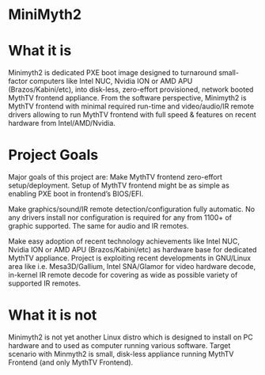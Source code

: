 # MiniMyth2

What it is
==========
Minimyth2 is dedicated PXE boot image designed
to turnaround small-factor computers like Intel
NUC, Nvidia ION or AMD APU (Brazos/Kabini/etc),
into disk-less, zero-effort provisioned,
network booted MythTV frontend appliance.
From the software perspective, Minimyth2 is MythTV
frontend with minimal required run-time and
video/audio/IR remote drivers allowing to run
MythTV frontend with full speed & features on
recent hardware from Intel/AMD/Nvidia.


Project Goals
=============
Major goals of this project are:
Make MythTV frontend zero-effort setup/deployment.
Setup of MythTV frontend might be as simple as
enabling PXE boot in frontend’s BIOS/EFI.

Make graphics/sound/IR remote detection/configuration
fully automatic. No any drivers install nor configuration
is required for any from 1100+ of graphic supported.
The same for audio and IR remotes.

Make easy adoption of recent technology achievements
like Intel NUC, Nvidia ION or AMD APU (Brazos/Kabini/etc)
as hardware base for dedicated MythTV appliance.
Project is exploiting recent developments in GNU/Linux
area like i.e. Mesa3D/Gallium, Intel SNA/Glamor for video
hardware decode, in-kernel IR remote decode for covering
as wide as possible variety of supported IR remotes.


What it is not
==============
Minimyth2 is not yet another Linux distro which is
designed to install on PC hardware and to used as computer
running various software. 
Target scenario with Minmyth2 is small, disk-less appliance
running MythTV Frontend (and only MythTV Frontend).


